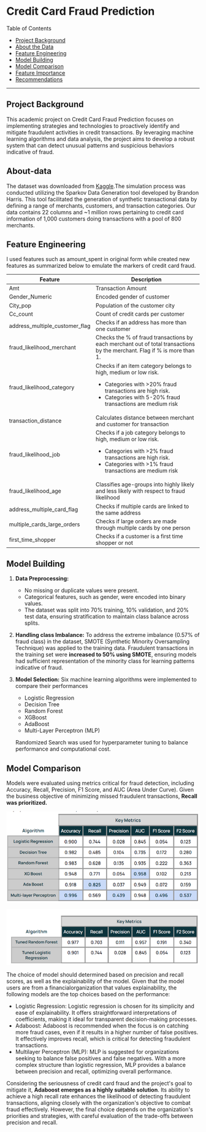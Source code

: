 # Credit Card Fraud Prediction

Table of Contents

- [Project Background](#project-background)
- [About the Data](#about-data)
- [Feature Engineering](#feature-Engineering)
- [Model Building](#model-building)
- [Model Comparison](#model-comparison)
- [Feature Importance](#feature-importance)
- [Recommendations](#recommendations)

***

## Project Background
This academic project on Credit Card Fraud Prediction focuses on implementing strategies and technologies to proactively identify and mitigate fraudulent activities in credit transactions. By leveraging machine learning algorithms and data analysis, the project aims to develop a robust system that can detect unusual patterns and suspicious behaviors indicative of fraud.

## About-data

The dataset was downloaded from [Kaggle](https://www.kaggle.com/datasets/kartik2112/fraud-detection).The simulation process was conducted utilizing the Sparkov Data Generation tool developed by Brandon Harris. This tool facilitated the generation of synthetic transactional data by defining a range of merchants, customers, and transaction categories. Our data contains 22 columns and ~1 million rows pertaining to credit card
information of 1,000 customers doing transactions with a pool of 800 merchants.

## Feature Engineering

I used features such as amount_spent in original form while created new features as summarized below to emulate the markers of credit card fraud.

| Feature         | Description                         |
|-----------------|-------------------------------------|
| Amt             | Transaction Amount                  |
| Gender_Numeric  | Encoded gender of customer          |
| City_pop        | Population of the customer city     |
| Cc_count        | Count of credit cards per customer  |
| address_multiple_customer_flag  | Checks if an address has more than one customer  |
| fraud_likelihood_merchant  | Checks the % of fraud transactions by each merchant out of total transactions by the merchant. Flag if % is more than 1.|
| fraud_likelihood_category  | Checks if an item category belongs to high, medium or low risk.<ul><li> Categories with >20% fraud transactions are high risk.</li><li> Categories with 5-20% fraud transactions are medium risk</li></ul>|
| transaction_distance  | Calculates distance between merchant and customer for transaction  |
| fraud_likelihood_job  | Checks if a job category belongs to high, medium or low risk.<ul><li>Categories with >2% fraud transactions are high risk.</li><li> Categories with >1% fraud transactions are medium risk</li></ul>|
| fraud_likelihood_age | Classifies age-groups into highly likely and less likely with respect to fraud likelihood |
| address_multiple_card_flag | Checks if multiple cards are linked to the same address |
| multiple_cards_large_orders | Checks if large orders are made through multiple cards by one person |
| first_time_shopper | Checks if a customer is a first time shopper or not |


## Model Building

1. **Data Preprocessing:**
    - No missing or duplicate values were present.
    - Categorical features, such as gender, were encoded into binary values.
    - The dataset was split into 70% training, 10% validation, and 20% test data, ensuring stratification to maintain class balance across splits.

2. **Handling class Imbalance:** To address the extreme imbalance (0.57% of fraud class) in the dataset, SMOTE (Synthetic Minority Oversampling Technique) was applied to the training data. Fraudulent transactions in the training set were **increased to 50% using SMOTE**, ensuring models had sufficient representation of the minority class for learning patterns indicative of fraud.

3. **Model Selection:** Six machine learning algorithms were implemented to compare their performances
    - Logistic Regression
    - Decision Tree
    - Random Forest
    - XGBoost
    - AdaBoost
    - Multi-Layer Perceptron (MLP)

   Randomized Search was used for hyperparameter tuning to balance performance and computational cost.

## Model Comparison

Models were evaluated using metrics critical for fraud detection, including Accuracy, Recall, Precision, F1 Score, and AUC (Area Under Curve). Given the business objective of minimizing missed fraudulent transactions, **Recall was prioritized.**

![Model1](https://github.com/Shakya24/Masters-projects/blob/main/Applied%20Machine%20Learning/Visualizations/Model1.png)

![Model2](https://github.com/Shakya24/Masters-projects/blob/main/Applied%20Machine%20Learning/Visualizations/Model2.png)

The choice of model should determined based on precision and recall scores, as well as the explainability of the model. Given that the model users are from a financialorganization that values explainability, the following models are the top choices based on the performance:

- Logistic Regression: Logistic regression is chosen for its simplicity and ease of explainability. It offers straightforward interpretations of coefficients, making it ideal for transparent decision-making processes.
- Adaboost: Adaboost is recommended when the focus is on catching more fraud cases, even if it results in a higher number of false positives. It effectively improves recall, which is critical for detecting fraudulent transactions.
- Multilayer Perceptron (MLP): MLP is suggested for organizations seeking to balance false positives and false negatives. With a more complex structure than logistic regression, MLP provides a balance between precision and recall, optimizing overall performance.

Considering the seriousness of credit card fraud and the project's goal to mitigate it, **Adaboost emerges as a highly suitable solution**. Its ability to achieve a high recall rate enhances the likelihood of detecting fraudulent transactions, aligning closely with the organization's objective to combat fraud effectively. However, the final choice depends on the organization's priorities and strategies, with careful evaluation of the trade-offs between precision and recall.
